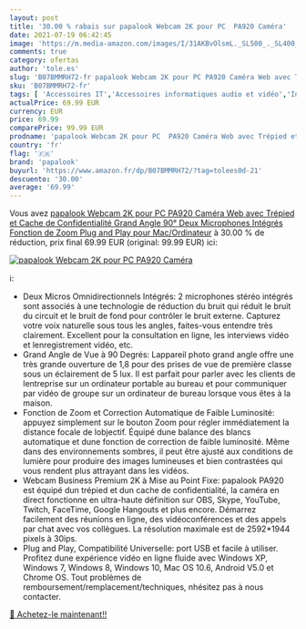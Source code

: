 ```yaml
---
layout: post
title: '30.00 % rabais sur papalook Webcam 2K pour PC  PA920 Caméra'
date: 2021-07-19 06:42:45
image: 'https://m.media-amazon.com/images/I/31AKBvOlsmL._SL500_._SL400_.jpg'
comments: true
category: ofertas
author: 'tole.es'
slug: 'B07BMMRH72-fr papalook Webcam 2K pour PC PA920 Caméra Web avec Trépied...'
sku: 'B07BMMRH72-fr'
tags: [ 'Accessoires IT','Accessoires informatiques audio et vidéo','Informatique','Webcams et equipement VoIP','papalook', ]
actualPrice: 69.99 EUR
currency: EUR
price: 69.99
comparePrice: 99.99 EUR
prodname: 'papalook Webcam 2K pour PC  PA920 Caméra Web avec Trépied et Cache de Confidentialité  Grand Angle 90°  Deux Microphones Intégrés  Fonction de Zoom  Plug and Play pour Mac/Ordinateur'
country: 'fr'
flag: '🇫🇷'
brand: 'papalook'
buyurl: 'https://www.amazon.fr/dp/B07BMMRH72/?tag=tolees0d-21'
descuento: '30.00'
average: '69.99'
---
```


Vous avez [papalook Webcam 2K pour PC  PA920 Caméra Web avec Trépied et Cache de Confidentialité  Grand Angle 90°  Deux Microphones Intégrés  Fonction de Zoom  Plug and Play pour Mac/Ordinateur](https://www.amazon.fr/dp/B07BMMRH72/?tag=tolees0d-21)  à  30.00 % de réduction, prix final  69.99 EUR (original: 99.99 EUR) ici:

[![papalook Webcam 2K pour PC  PA920 Caméra](https://m.media-amazon.com/images/I/31AKBvOlsmL._SL500_._SL400_.jpg)](https://www.amazon.fr/dp/B07BMMRH72/?tag=tolees0d-21)

ℹ️:

- Deux Micros Omnidirectionnels Intégrés: 2 microphones stéréo intégrés sont associés à une technologie de réduction du bruit qui réduit le bruit du circuit et le bruit de fond pour contrôler le bruit externe. Capturez votre voix naturelle sous tous les angles, faites-vous entendre très clairement. Excellent pour la consultation en ligne, les interviews vidéo et lenregistrement vidéo, etc.
- Grand Angle de Vue à 90 Degrés: Lappareil photo grand angle offre une très grande ouverture de 1,8 pour des prises de vue de première classe sous un éclairement de 5 lux. Il est parfait pour parler avec les clients de lentreprise sur un ordinateur portable au bureau et pour communiquer par vidéo de groupe sur un ordinateur de bureau lorsque vous êtes à la maison.
- Fonction de Zoom et Correction Automatique de Faible Luminosité: appuyez simplement sur le bouton Zoom pour régler immédiatement la distance focale de lobjectif. Équipé dune balance des blancs automatique et dune fonction de correction de faible luminosité. Même dans des environnements sombres, il peut être ajusté aux conditions de lumière pour produire des images lumineuses et bien contrastées qui vous rendent plus attrayant dans les vidéos.
- Webcam Business Premium 2K à Mise au Point Fixe: papalook PA920 est équipé dun trépied et dun cache de confidentialité, la caméra en direct fonctionne en ultra-haute définition sur OBS, Skype, YouTube, Twitch, FaceTime, Google Hangouts et plus encore. Démarrez facilement des réunions en ligne, des vidéoconférences et des appels par chat avec vos collègues. La résolution maximale est de 2592*1944 pixels à 30ips.
- Plug and Play, Compatibilité Universelle: port USB et facile à utiliser. Profitez dune expérience vidéo en ligne fluide avec Windows XP, Windows 7, Windows 8, Windows 10, Mac OS 10.6, Android V5.0 et Chrome OS. Tout problèmes de remboursement/remplacement/techniques, nhésitez pas à nous contacter.

[🛒 Achetez-le maintenant!!](https://www.amazon.fr/dp/B07BMMRH72/?tag=tolees0d-21)
